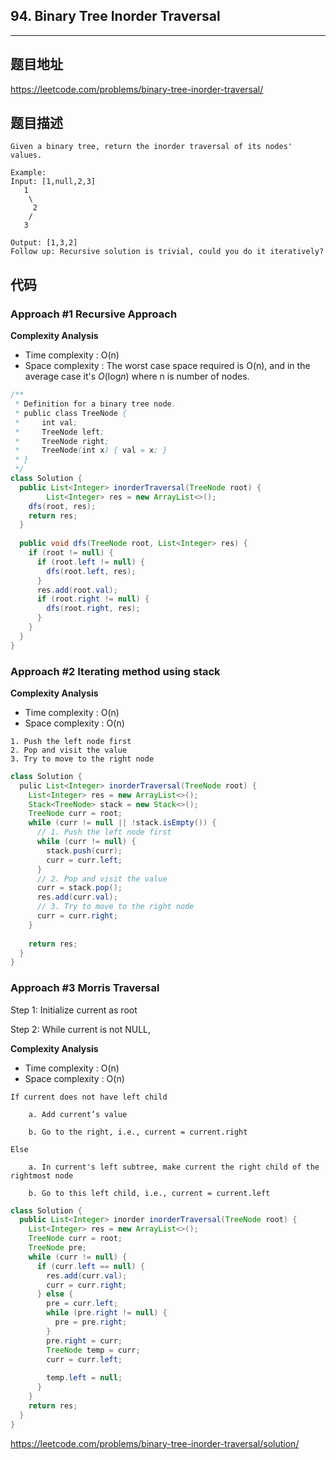 ## 94. Binary Tree Inorder Traversal

----
## 题目地址

https://leetcode.com/problems/binary-tree-inorder-traversal/

## 题目描述
```
Given a binary tree, return the inorder traversal of its nodes' values.

Example:
Input: [1,null,2,3]
   1
    \
     2
    /
   3

Output: [1,3,2]
Follow up: Recursive solution is trivial, could you do it iteratively?
```

## 代码

### Approach #1 Recursive Approach

**Complexity Analysis**

- Time complexity : O(n)
- Space complexity : The worst case space required is O(n), and in the average case it's *O*(log*n*) where n is number of nodes.

```java
/**
 * Definition for a binary tree node.
 * public class TreeNode {
 *     int val;
 *     TreeNode left;
 *     TreeNode right;
 *     TreeNode(int x) { val = x; }
 * }
 */
class Solution {
  public List<Integer> inorderTraversal(TreeNode root) {
		List<Integer> res = new ArrayList<>();
    dfs(root, res);
    return res;
  }
  
  public void dfs(TreeNode root, List<Integer> res) {
    if (root != null) {
      if (root.left != null) {
        dfs(root.left, res);
      }
      res.add(root.val);
      if (root.right != null) {
        dfs(root.right, res);
      }
    }
  }
}
```

### Approach #2 Iterating method using stack

**Complexity Analysis**

- Time complexity : O(n)
- Space complexity : O(n)

```
1. Push the left node first
2. Pop and visit the value
3. Try to move to the right node
```

```java
class Solution {
  pulic List<Integer> inorderTraversal(TreeNode root) {
    List<Integer> res = new ArrayList<>();
    Stack<TreeNode> stack = new Stack<>();
    TreeNode curr = root;
    while (curr != null || !stack.isEmpty()) {
      // 1. Push the left node first
      while (curr != null) {
        stack.push(curr);
        curr = curr.left;
      }
      // 2. Pop and visit the value
      curr = stack.pop();
      res.add(curr.val);
      // 3. Try to move to the right node
      curr = curr.right;
    }
    
    return res;
  }
}
```

### Approach #3 Morris Traversal

Step 1: Initialize current as root

Step 2: While current is not NULL,

**Complexity Analysis**

- Time complexity : O(n)
- Space complexity : O(n)

```
If current does not have left child

    a. Add current’s value

    b. Go to the right, i.e., current = current.right

Else

    a. In current's left subtree, make current the right child of the rightmost node

    b. Go to this left child, i.e., current = current.left
```

```java
class Solution {
  public List<Integer> inorder inorderTraversal(TreeNode root) {
    List<Integer> res = new ArrayList<>();
    TreeNode curr = root;
    TreeNode pre;
    while (curr != null) {
      if (curr.left == null) {
        res.add(curr.val);
        curr = curr.right;
      } else {
        pre = curr.left;
        while (pre.right != null) {
          pre = pre.right;
        }
        pre.right = curr;
        TreeNode temp = curr;
        curr = curr.left;
        
        temp.left = null;
      }
    }
    return res;
  }
}
```



https://leetcode.com/problems/binary-tree-inorder-traversal/solution/









